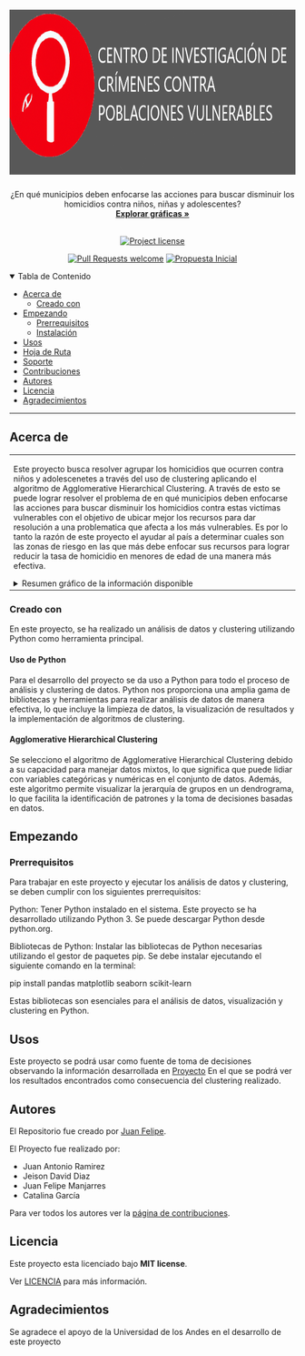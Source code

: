 <h1 align="center">
  <a href="https://github.com/jmanjarresm/Proyecto_Final_Aprend_Sup_g17">
    <!-- Please provide path to your logo here -->
    <img src="docs/images/logo.png" alt="Centro de Investigación de Címenes contra poblaciones vulnerables" width="720" height="290">
  </a>
</h1>

<div align="center">
  ¿En qué municipios deben enfocarse las acciones para buscar disminuir los homicidios contra niños, niñas y adolescentes? 
  <br />
  <a href="#about"><strong>Explorar gráficas »</strong></a>
  <br />
</div>

<div align="center">
<br />

[![Project license](https://img.shields.io/github/license/jmanjarresm/Proyecto_Final_Aprend_Sup_g17.svg?style=flat-square)](LICENSE)

[![Pull Requests welcome](https://img.shields.io/badge/PRs-welcome-ff69b4.svg?style=flat-square)](https://github.com/jmanjarresm/Proyecto_Final_Aprend_Sup_g17/issues?q=is%3Aissue+is%3Aopen+label%3A%22help+wanted%22)
[![Propuesta Inicial](https://img.shields.io/badge/Propuesta-Inicial-green)](https://github.com/jmanjarresm)

</div>

<details open="open">
<summary>Tabla de Contenido</summary>

- [Acerca de](#acerca-de)
  - [Creado con](#creado-con)
- [Empezando](#empezando)
  - [Prerrequisitos](#prerrequisitos)
  - [Instalación](#instalación)
- [Usos](#usos)
- [Hoja de Ruta](#hoja-de-ruta)
- [Soporte](#soporte)
- [Contribuciones](#contribuciones)
- [Autores](#autores)
- [Licencia](#licencia)
- [Agradecimientos](#agradecimientos)

</details>

---

## Acerca de

<table><tr><td>

Este proyecto busca resolver agrupar los homicidios que ocurren contra niños y adolescenetes a través del uso de clustering aplicando el algoritmo de Agglomerative Hierarchical Clustering.
A través de esto se puede lograr resolver el problema de en qué municipios deben enfocarse las acciones para buscar disminuir los homicidios contra estas victimas vulnerables con el objetivo de ubicar mejor los recursos para dar resolución a una problematica que afecta a los más vulnerables. 
Es por lo tanto la razón de este proyecto el ayudar al país a determinar cuales son las zonas de riesgo en las que más debe enfocar sus recursos para lograr reducir la tasa de homicidio en menores de edad de una manera más efectiva.

<details>
<summary>Resumen gráfico de la información disponible</summary>
<br>

|                               Historico Número de Homicidios                               |                               Relación Domicilios por Grupo de Edad                              |
| :-------------------------------------------------------------------: | :--------------------------------------------------------------------: |
| <img src="docs/images/Total de Homicidios a lo largo del Tiempo.png" title="Historico Número de Homicidios" width="100%"> | <img src="docs/images/Distribución del Número de Homicidios por Grupo de Edad.png" title="Relación Domicilios por Grupo de Edad" width="100%"> |

</details>

</td></tr></table>

### Creado con

En este proyecto, se ha realizado un análisis de datos y clustering utilizando Python como herramienta principal.

#### Uso de Python

Para el desarrollo del proyecto se da uso a Python para todo el proceso de análisis y clustering de datos. Python nos proporciona una amplia gama de bibliotecas y herramientas para realizar análisis de datos de manera efectiva, lo que incluye la limpieza de datos, la visualización de resultados y la implementación de algoritmos de clustering.

#### Agglomerative Hierarchical Clustering

Se selecciono el algoritmo de Agglomerative Hierarchical Clustering debido a su capacidad para manejar datos mixtos, lo que significa que puede lidiar con variables categóricas y numéricas en el conjunto de datos. Además, este algoritmo permite visualizar la jerarquía de grupos en un dendrograma, lo que facilita la identificación de patrones y la toma de decisiones basadas en datos.

## Empezando

### Prerrequisitos

Para trabajar en este proyecto y ejecutar los análisis de datos y clustering, se deben cumplir con los siguientes prerrequisitos:

Python: Tener Python instalado en el sistema. Este proyecto se ha desarrollado utilizando Python 3. Se puede descargar Python desde python.org.

Bibliotecas de Python: Instalar las bibliotecas de Python necesarias utilizando el gestor de paquetes pip. Se debe instalar ejecutando el siguiente comando en la terminal:

pip install pandas matplotlib seaborn scikit-learn

Estas bibliotecas son esenciales para el análisis de datos, visualización y clustering en Python.

## Usos

Este proyecto se podrá usar como fuente de toma de decisiones observando la información desarrollada en [Proyecto](https://github.com/jmanjarresm/Proyecto_Final_Aprend_Sup_g17/blob/main/Proyecto.ipynb)
En el que se podrá ver los resultados encontrados como consecuencia del clustering realizado.

## Autores

El Repositorio fue creado por [Juan Felipe](https://github.com/jmanjarresm).

El Proyecto fue realizado por:
- Juan Antonio Ramirez
- Jeison David Diaz
- Juan Felipe Manjarres
- Catalina García

Para ver todos los autores ver la [página de contribuciones](https://github.com/jmanjarresm/Proyecto_Final_Aprend_Sup_g17/contributors).


## Licencia

Este proyecto esta licenciado bajo **MIT license**.

Ver [LICENCIA](LICENSE) para más información.

## Agradecimientos

Se agradece el apoyo de la Universidad de los Andes en el desarrollo de este proyecto
